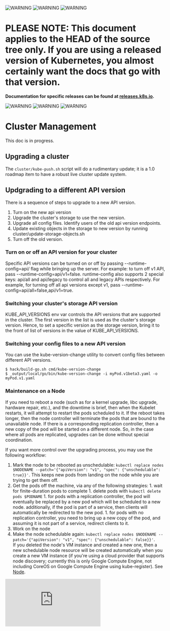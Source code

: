 <!-- BEGIN MUNGE: UNVERSIONED_WARNING -->

<!-- BEGIN STRIP_FOR_RELEASE -->

![WARNING](http://releases.k8s.io/HEAD/docs/warning.png)
![WARNING](http://releases.k8s.io/HEAD/docs/warning.png)
![WARNING](http://releases.k8s.io/HEAD/docs/warning.png)

<h1>PLEASE NOTE: This document applies to the HEAD of the source
tree only. If you are using a released version of Kubernetes, you almost
certainly want the docs that go with that version.</h1>

<strong>Documentation for specific releases can be found at
[releases.k8s.io](http://releases.k8s.io).</strong>

![WARNING](http://releases.k8s.io/HEAD/docs/warning.png)
![WARNING](http://releases.k8s.io/HEAD/docs/warning.png)
![WARNING](http://releases.k8s.io/HEAD/docs/warning.png)

<!-- END STRIP_FOR_RELEASE -->

<!-- END MUNGE: UNVERSIONED_WARNING -->
# Cluster Management

This doc is in progress.

## Upgrading a cluster

The `cluster/kube-push.sh` script will do a rudimentary update; it is a 1.0 roadmap item to have a robust live cluster update system.

## Updgrading to a different API version

There is a sequence of steps to upgrade to a new API version.

1. Turn on the new api version
2. Upgrade the cluster's storage to use the new version.
3. Upgrade all config files. Identify users of the old api version endpoints.
4. Update existing objects in the storage to new version by running cluster/update-storage-objects.sh
3. Turn off the old version.

### Turn on or off an API version for your cluster

Specific API versions can be turned on or off by passing --runtime-config=api/<version> flag while bringing up the server. For example: to turn off v1 API, pass --runtime-config=api/v1=false.
runtime-config also supports 2 special keys: api/all and api/legacy to control all and legacy APIs respectively. For example, for turning off all api versions except v1, pass --runtime-config=api/all=false,api/v1=true.

### Switching your cluster's storage API version

KUBE_API_VERSIONS env var controls the API versions that are supported in the cluster. The first version in the list is used as the cluster's storage version. Hence, to set a specific version as the storage version, bring it to the front of list of versions in the value of KUBE_API_VERSIONS.

### Switching your config files to a new API version

You can use the kube-version-change utility to convert config files between different API versions.

```
$ hack/build-go.sh cmd/kube-version-change
$ _output/local/go/bin/kube-version-change -i myPod.v1beta3.yaml -o myPod.v1.yaml
```

### Maintenance on a Node

If you need to reboot a node (such as for a kernel upgrade, libc upgrade, hardware repair, etc.), and the downtime is
brief, then when the Kubelet restarts, it will attempt to restart the pods scheduled to it.  If the reboot takes longer,
then the node controller will terminate the pods that are bound to the unavailable node.  If there is a corresponding
replication controller, then a new copy of the pod will be started on a different node.  So, in the case where all
pods are replicated, upgrades can be done without special coordination.

If you want more control over the upgrading process, you may use the following workflow:
  1. Mark the node to be rebooted as unschedulable:
    `kubectl replace nodes $NODENAME --patch='{"apiVersion": "v1", "spec": {"unschedulable": true}}'`. 
    This keeps new pods from landing on the node while you are trying to get them off.
  1. Get the pods off the machine, via any of the following strategies:
    1. wait for finite-duration pods to complete
    1. delete pods with `kubectl delete pods $PODNAME`
    1. for pods with a replication controller, the pod will eventually be replaced by a new pod which will be scheduled to a new node. additionally, if the pod is part of a service, then clients will automatically be redirected to the new pod.
    1. for pods with no replication controller, you need to bring up a new copy of the pod, and assuming it is not part of a service, redirect clients to it.
  1. Work on the node
  1. Make the node schedulable again:
    `kubectl replace nodes $NODENAME --patch='{"apiVersion": "v1", "spec": {"unschedulable": false}}'`.  
    If you deleted the node's VM instance and created a new one, then a new schedulable node resource will
    be created automatically when you create a new VM instance (if you're using a cloud provider that supports
    node discovery; currently this is only Google Compute Engine, not including CoreOS on Google Compute Engine using kube-register). See [Node](node.md).


<!-- BEGIN MUNGE: GENERATED_ANALYTICS -->
[![Analytics](https://kubernetes-site.appspot.com/UA-36037335-10/GitHub/docs/admin/cluster-management.md?pixel)]()
<!-- END MUNGE: GENERATED_ANALYTICS -->
